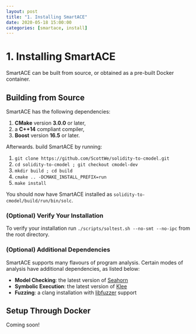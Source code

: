 ```yaml
---
layout: post
title: "1. Installing SmartACE"
date: 2020-05-18 15:00:00
categories: [smartace, install]
---
```


# 1. Installing SmartACE

SmartACE can be built from source, or obtained as a pre-built Docker container.

## Building from Source

SmartACE has the following dependencies:

  1. **CMake** version **3.0.0** or later,
  2. a **C++14** compliant compiler,
  3. **Boost** version **16.5** or later.

Afterwards. build SmartACE by running:

  1. `git clone https://github.com/ScottWe/solidity-to-cmodel.git`
  2. `cd solidity-to-cmodel ; git checkout cmodel-dev`
  3. `mkdir build ; cd build`
  4. `cmake .. -DCMAKE_INSTALL_PREFIX=run`
  5. `make install`

You should now have SmartACE installed as
`solidity-to-cmodel/build/run/bin/solc`.

### (Optional) Verify Your Installation

To verify your installation run `./scripts/soltest.sh --no-smt --no-ipc` from
the root directory.

### (Optional) Additional Dependencies

SmartACE supports many flavours of program analysis. Certain modes of analysis
have additional dependencies, as listed below:

  * **Model Checking**: the latest version of
    [Seahorn](https://github.com/seahorn/seahorn)
  * **Symbolic Execution**: the latest version of
    [Klee](https://github.com/klee/klee)
  * **Fuzzing**: a clang installation with
    [libfuzzer](https://llvm.org/docs/LibFuzzer.html) support

## Setup Through Docker

Coming soon!
